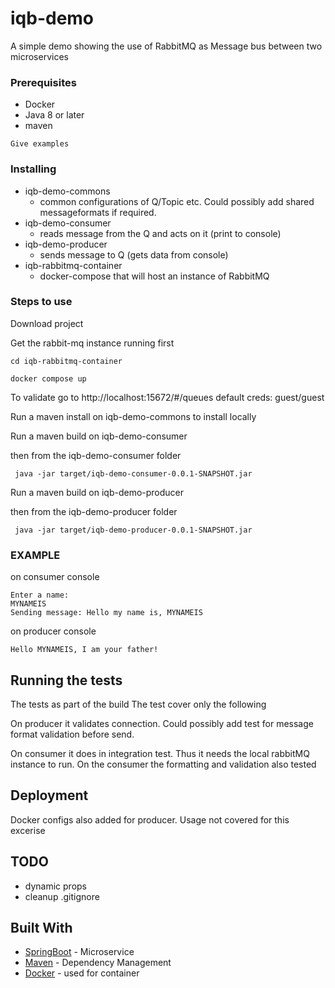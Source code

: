 # iqb-demo

A simple demo showing the use of RabbitMQ as Message bus between two microservices 

### Prerequisites

* Docker 
* Java 8 or later
* maven 
```
Give examples
```

### Installing

 * iqb-demo-commons  
    * common configurations of Q/Topic etc. Could possibly add shared messageformats if required. 
 * iqb-demo-consumer 
    * reads message from the Q and acts on it (print to console)
 * iqb-demo-producer 
    * sends message to Q (gets data from console)
 * iqb-rabbitmq-container 
    * docker-compose that will host an instance of RabbitMQ

### Steps to use


Download project

Get the rabbit-mq instance running first

```
cd iqb-rabbitmq-container

docker compose up

```

To validate go to http://localhost:15672/#/queues 
default creds: guest/guest

Run a maven install on iqb-demo-commons to install locally

Run a maven build on iqb-demo-consumer

then from the iqb-demo-consumer folder

```
 java -jar target/iqb-demo-consumer-0.0.1-SNAPSHOT.jar

```

Run a maven build on iqb-demo-producer

then from the iqb-demo-producer folder

```
 java -jar target/iqb-demo-producer-0.0.1-SNAPSHOT.jar

```


### EXAMPLE

on consumer console

```
Enter a name: 
MYNAMEIS
Sending message: Hello my name is, MYNAMEIS

```
on producer console
```
Hello MYNAMEIS, I am your father!
```


## Running the tests

The tests as part of the build
The test cover only the following

On producer it validates connection. Could possibly add test for message format validation before send.

On consumer it does in integration test. Thus it needs the local rabbitMQ instance to run.
On the consumer the formatting and validation also tested


## Deployment

Docker configs also added for producer. Usage not covered for this excerise 

## TODO
* dynamic props
* cleanup .gitignore

## Built With

* [SpringBoot](https://spring.io/projects/spring-boot) - Microservice
* [Maven](https://maven.apache.org/) - Dependency Management
* [Docker](https://www.docker.com/) - used for container

